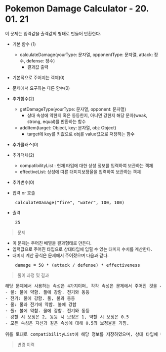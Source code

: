 # Pokemon Damage Calculator - 20. 01. 21

이 문제는 입력값을 출력값의 형태로 만들어 반환한다.

- 기본 함수 (1)
  - calculateDamage(yourType: 문자열, opponentType: 문자열, attack: 정수, defense: 정수)
    - 결과값 출력
- 기본적으로 주어지는 객체(0)
- 문제에서 요구하는 다른 함수(0)
- 추가함수(2)
  - getDamageType(yourType: 문자열, opponent: 문자열)
    - 상대 속성에 약한지 혹은 동등한지, 아니면 강한지 해당 문자(weak, strong, equal)를 반환하는 함수
  - addItem(target: Object, key: 문자열, obj: Object)
    - target에 key를 키값으로 obj를 value값으로 저장하는 함수
- 추가클래스(0)
- 추가객체(2)
  - compatibilityList : 현재 타입에 대한 상성 정보를 입력하여 보관하는 객체
  - effectiveList: 상성에 따른 대미지보정율을 입력하여 보관하는 객체
- 추가변수(0)

- 입력 or 호출
  <pre> calculateDamage("fire", "water", 100, 100) </pre>
 
- 출력
  <pre> 25 </pre>

> 문제
  - 이 문제는 주어진 배열을 결과형태로 만든다.
  - 입력값으로 주어진 타입으로 상대타입에 입힐 수 있는 대미지 수치를 계산한다.
  - 대미지 계산 공식은 문제에서 주어졌으며 다음과 같다.
    <pre> damage = 50 * (attack / defense) * effectiveness
 </pre>


> 풀이 과정 및 결과
<pre>
해당 문제에서 사용하는 속성은 4가지이며, 각각 속성은 문제에서 주어진 것을 사용하여 다음과 같이 지정했다.
- 불: 물에 약함. 풀에 강함. 전기와 동등
- 전기: 물에 강함. 풀, 불과 동등
- 물: 물과 전기에 약함. 불에 강함
- 풀: 불에 약함. 물에 강함. 전기와 동등
- 강할 시 보정은 2, 동등 시 보정은 1, 약할 시 보정은 0.5
- 모든 속성은 자신과 같은 속성에 대해 0.5의 보정율을 가짐.

위를 토대로 compatibilityList에 해당 정보를 저장하였으며, 상대 타입에 따라 해당 객체에서 꺼내 해당 타입에 대한 상성 정보를 사용하여 기본계산에 보정을 추가하여 반환한다.
</pre>

>변경 이력
